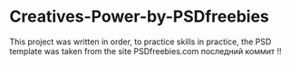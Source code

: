 # Creatives-Power-by-PSDfreebies
This project was written in order, to practice skills in practice, the PSD template was taken from the site PSDfreebies.com последний коммит !!
